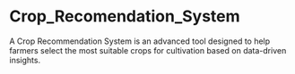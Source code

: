 # Crop_Recomendation_System
A Crop Recommendation System is an advanced tool designed to help farmers select the most suitable crops for cultivation based on data-driven insights.
